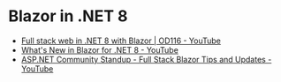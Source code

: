 # Blazor in .NET 8
- [Full stack web in .NET 8 with Blazor | OD116 - YouTube](https://www.youtube.com/watch?v=iDLWv3xM1s0&t=9s)
- [What's New in Blazor for .NET 8 - YouTube](https://www.youtube.com/watch?v=QD2-DwuOfKM)
- [ASP.NET Community Standup - Full Stack Blazor Tips and Updates - YouTube](https://www.youtube.com/watch?v=47CZqb53nCM)

